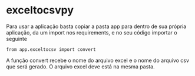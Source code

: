 # exceltocsvpy

Para usar a aplicação basta copiar a pasta app para dentro de sua própria aplicação, da um import nos requirements, e no seu código importar o seguinte

`from app.exceltocsv import convert`

A função convert recebe o nome do arquivo excel e o nome do arquivo csv que será gerado.
O arquivo excel deve está na mesma pasta.
